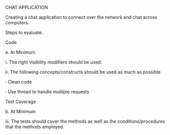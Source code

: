 CHAT APPLICATION

Creating a chat application to connect over the network and chat across computers.


Steps to evaluate.

 Code

a. At Minimum

i. The right visibility modifiers should be used.

ii. The following concepts/constructs should be used as much as possible

· Clean code

· Use thread to handle multiple requests

Test Coverage

b. At Minimum

iii. The tests should cover the methods as well as the conditions/procedures that the methods employed.
